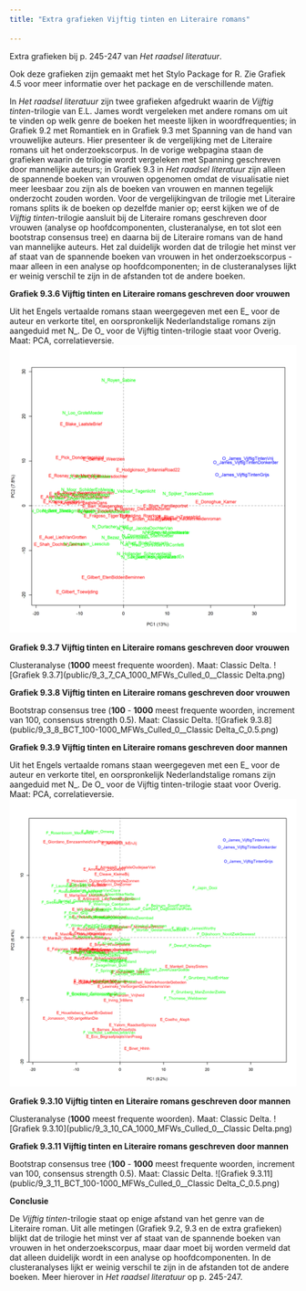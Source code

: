 ```yaml
---
title: "Extra grafieken Vijftig tinten en Literaire romans"

---
```


Extra grafieken bij p. 245-247 van *Het raadsel literatuur*.

Ook deze grafieken zijn gemaakt met het Stylo Package for R. Zie  Grafiek 4.5 voor meer informatie over het package en de verschillende maten.

In *Het raadsel literatuur* zijn twee grafieken afgedrukt waarin de *Vijftig tinten*-trilogie van E.L. James wordt vergeleken met andere romans om uit te vinden op welk genre de boeken het meeste lijken in woordfrequenties; in Grafiek 9.2 met Romantiek en in Grafiek 9.3 met Spanning van de hand van vrouwelijke auteurs. Hier presenteer ik de vergelijking met de Literaire romans uit het onderzoekscorpus. In de vorige webpagina staan de grafieken waarin de trilogie wordt vergeleken met Spanning geschreven door mannelijke auteurs; in Grafiek 9.3 in *Het raadsel literatuur* zijn alleen de spannende boeken van vrouwen opgenomen omdat de visualisatie niet meer leesbaar zou zijn als de boeken van vrouwen en mannen tegelijk onderzocht zouden worden. Voor de vergelijkingvan de trilogie met Literaire romans splits ik de boeken op dezelfde manier op; eerst kijken we of de *Vijftig tinten*-trilogie aansluit bij de Literaire romans geschreven door vrouwen (analyse op hoofdcomponenten, clusteranalyse, en tot slot een bootstrap consensus tree) en daarna bij de Literaire romans van de hand van mannelijke auteurs. Het zal duidelijk worden dat de trilogie het minst ver af staat van de spannende boeken van vrouwen in het onderzoekscorpus - maar alleen in een analyse op hoofdcomponenten; in de clusteranalyses lijkt er weinig verschil te zijn in de afstanden tot de andere boeken.


**Grafiek 9.3.6 Vijftig tinten en Literaire romans geschreven door vrouwen**

Uit het Engels vertaalde romans staan weergegeven met een E_ voor de auteur en verkorte titel, en oorspronkelijk Nederlandstalige romans zijn aangeduid met N_. De O_ voor de Vijftig tinten-trilogie staat voor Overig. Maat: PCA, correlatieversie.
![Grafiek 9.3.6](public/9_3_6_PCA_1000_MFWs_Culled_0__PCA__corr.png)

**Grafiek 9.3.7 Vijftig tinten en Literaire romans geschreven door vrouwen**

Clusteranalyse (**1000** meest frequente woorden). Maat: Classic Delta.
![Grafiek 9.3.7](public/9_3_7_CA_1000_MFWs_Culled_0__Classic Delta.png)

**Grafiek 9.3.8 Vijftig tinten en Literaire romans geschreven door vrouwen**

Bootstrap consensus tree (**100** - **1000** meest frequente woorden, increment van 100, consensus strength 0.5). Maat: Classic Delta.
![Grafiek 9.3.8](public/9_3_8_BCT_100-1000_MFWs_Culled_0__Classic Delta_C_0.5.png)


**Grafiek 9.3.9 Vijftig tinten en Literaire romans geschreven door mannen**

Uit het Engels vertaalde romans staan weergegeven met een E_ voor de auteur en verkorte titel, en oorspronkelijk Nederlandstalige romans zijn aangeduid met N_. De O_ voor de Vijftig tinten-trilogie staat voor Overig. Maat: PCA, correlatieversie.
![Grafiek 9.3.9](public/9_3_9_PCA_1000_MFWs_Culled_0__PCA__corr.png)

**Grafiek 9.3.10 Vijftig tinten en Literaire romans geschreven door mannen**

Clusteranalyse (**1000** meest frequente woorden). Maat: Classic Delta.
![Grafiek 9.3.10](public/9_3_10_CA_1000_MFWs_Culled_0__Classic Delta.png)

**Grafiek 9.3.11 Vijftig tinten en Literaire romans geschreven door mannen**

Bootstrap consensus tree (**100** - **1000** meest frequente woorden, increment van 100, consensus strength 0.5). Maat: Classic Delta.
![Grafiek 9.3.11](public/9_3_11_BCT_100-1000_MFWs_Culled_0__Classic Delta_C_0.5.png)

**Conclusie**

De *Vijftig tinten*-trilogie staat op enige afstand van het genre van de Literaire roman. Uit alle metingen (Grafiek 9.2, 9.3 en de extra grafieken) blijkt dat de trilogie het minst ver af staat van de spannende boeken van vrouwen in het onderzoekscorpus, maar daar moet bij worden vermeld dat dat alleen duidelijk wordt in een analyse op hoofdcomponenten. In de clusteranalyses lijkt er weinig verschil te zijn in de afstanden tot de andere boeken. Meer hierover in *Het raadsel literatuur* op p. 245-247.

<!-- **Hoe zijn de metingen te repliceren?**
VOORBEELDQUERY HIER! -->

